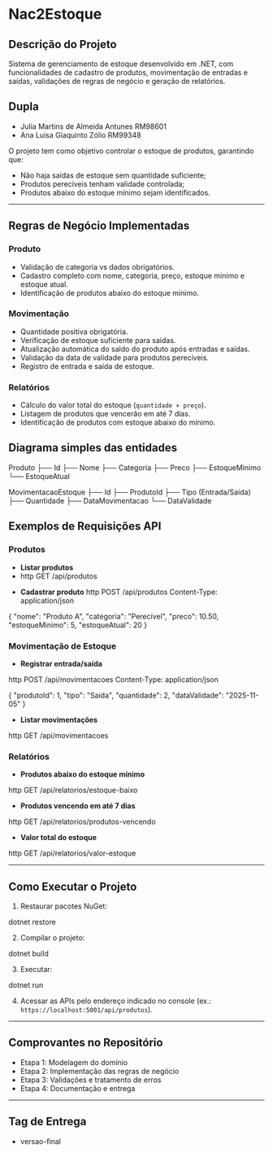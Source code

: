 

# Nac2Estoque

## Descrição do Projeto
Sistema de gerenciamento de estoque desenvolvido em .NET, com funcionalidades de cadastro de produtos, movimentação de entradas e saídas, validações de regras de negócio e geração de relatórios.

## Dupla
- Julia Martins de Almeida Antunes RM98601
- Ana Luisa Giaquinto Zólio RM99348

O projeto tem como objetivo controlar o estoque de produtos, garantindo que:
- Não haja saídas de estoque sem quantidade suficiente;
- Produtos perecíveis tenham validade controlada;
- Produtos abaixo do estoque mínimo sejam identificados.

---

## Regras de Negócio Implementadas

### Produto
- Validação de categoria vs dados obrigatórios.
- Cadastro completo com nome, categoria, preço, estoque mínimo e estoque atual.
- Identificação de produtos abaixo do estoque mínimo.

### Movimentação
- Quantidade positiva obrigatória.
- Verificação de estoque suficiente para saídas.
- Atualização automática do saldo do produto após entradas e saídas.
- Validação da data de validade para produtos perecíveis.
- Registro de entrada e saída de estoque.

### Relatórios
- Cálculo do valor total do estoque (`quantidade × preço`).
- Listagem de produtos que vencerão em até 7 dias.
- Identificação de produtos com estoque abaixo do mínimo.


## Diagrama simples das entidades

Produto
├── Id
├── Nome
├── Categoria
├── Preco
├── EstoqueMinimo
└── EstoqueAtual

MovimentacaoEstoque
├── Id
├── ProdutoId
├── Tipo (Entrada/Saida)
├── Quantidade
├── DataMovimentacao
└── DataValidade

## Exemplos de Requisições API

### Produtos

- **Listar produtos**
- http
GET /api/produtos


* **Cadastrar produto**
http
POST /api/produtos
Content-Type: application/json

{
  "nome": "Produto A",
  "categoria": "Perecível",
  "preco": 10.50,
  "estoqueMinimo": 5,
  "estoqueAtual": 20
}

### Movimentação de Estoque

* **Registrar entrada/saída**

http
POST /api/movimentacoes
Content-Type: application/json

{
  "produtoId": 1,
  "tipo": "Saida",
  "quantidade": 2,
  "dataValidade": "2025-11-05"
}

* **Listar movimentações**

http
GET /api/movimentacoes


### Relatórios

* **Produtos abaixo do estoque mínimo**

http
GET /api/relatorios/estoque-baixo

* **Produtos vencendo em até 7 dias**

http
GET /api/relatorios/produtos-vencendo

* **Valor total do estoque**

http
GET /api/relatorios/valor-estoque

---

## Como Executar o Projeto

1. Restaurar pacotes NuGet:

dotnet restore

2. Compilar o projeto:

dotnet build

3. Executar:
   
dotnet run

4. Acessar as APIs pelo endereço indicado no console (ex.: `https://localhost:5001/api/produtos`).

---

## Comprovantes no Repositório

* Etapa 1: Modelagem do domínio
* Etapa 2: Implementação das regras de negócio
* Etapa 3: Validações e tratamento de erros
* Etapa 4: Documentação e entrega	

---

## Tag de Entrega

* versao-final

